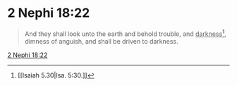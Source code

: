 # 2 Nephi 18:22

> And they shall look unto the earth and behold trouble, and <u>darkness</u>[^a], dimness of anguish, and shall be driven to darkness.

[2 Nephi 18:22](https://www.churchofjesuschrist.org/study/scriptures/bofm/2-ne/18?lang=eng&id=p22#p22)


[^a]: [[Isaiah 5.30|Isa. 5:30.]]
